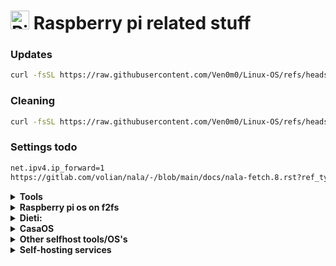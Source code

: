 # <img height="30" src="https://raw.githubusercontent.com/Ven0m0/Ven0m0/refs/heads/main/Images/raspride.avif" alt="Pi"> Raspberry pi related stuff


### Updates

```bash
curl -fsSL https://raw.githubusercontent.com/Ven0m0/Linux-OS/refs/heads/main/RaspberryPi/update.sh | bash
```

### Cleaning

```bash
curl -fsSL https://raw.githubusercontent.com/Ven0m0/Linux-OS/refs/heads/main/RaspberryPi/PiClean.sh | bash
```

### Settings todo

```markdown
net.ipv4.ip_forward=1
https://gitlab.com/volian/nala/-/blob/main/docs/nala-fetch.8.rst?ref_type=heads
```

<details>
<summary><b>Tools</b></summary>

- [Pi-Apps-bash](https://github.com/Itai-Nelken/PiApps-terminal_bash-edition)

	```bash
	wget -qO- https://raw.githubusercontent.com/Itai-Nelken/PiApps-terminal_bash-edition/main/install.sh | bash
	```
 
- [cylon-deb](https://github.com/gavinlyonsrepo/cylon-deb)

</details>
<details>
<summary><b>Raspberry pi os on f2fs</b></summary>

- download an os image ([DietPi](https://dietpi.com) or [Raspberry Pi OS](https://www.raspberrypi.com/software))
- change the filenames to fit your usecase in [raspberry-fs.sh](RaspberryPi/raspberry-fs.sh)
- have [raspberry_f2fs.sh](RaspberryPi/raspberry_f2fs.sh) and the image in the same path as the raspberry-fs.sh script
- answer the prompts
- success

further links:
* https://github.com/aarontc/raspbian-f2fs
* https://github.com/d-a-v/raspbian-f2fs
* https://github.com/timothybrown/raspbian-f2fs
  
</details>
<details>
<summary><b>Dieti:</b></summary>

- Raspberry pi 4: LEMP (Ngix, Mariadb, PHP)
- Raspberry pi 3: LLSP (Lighttpd, Sqlite, PHP


[Ngix](https://docs.nginx.com/nginx/admin-guide)
[Lighttpd](https://www.lighttpd.net)
[MariaDB](https://mariadb.org/documentation/#getting-started)
[Sqlite](https://www.sqlite.org/quickstart.html)


</details>
<details> 
<summary><b>CasaOS</b></summary>

- Install [CasaOS](https://casaos.zimaspace.com)

```bash
sudo casaos-uninstall
curl -fsSL https://get.casaos.io | sudo bash
```

- Update

```bash
curl -fsSL https://get.casaos.io/update | sudo bash
```

</details>
<details>
<summary><b>Other selfhost tools/OS's</b></summary>
  
- [DietPi](https://dietpi.com)

- [NextcloudPi](https://github.com/nextcloud/nextcloudpi)

- [Runtipi](https://runtipi.io)
  <details>
    <summary><b>Install</b></summary>

    ```bash
    curl -L https://setup.runtipi.io | bash
    ```

  </details>

- [cosmos](https://cosmos-cloud.io)
  <details>
    <summary><b>Install</b></summary>

    https://cosmos-cloud.io/doc/1%20index/#automatic-installation
    ```bash
    # IF YOU NEED TO CHANGE THE PORTS, DO IT BEFORE RUNNING THE COMMAND
    # You can overwrite any other env var by adding them here
    export COSMOS_HTTP_PORT=80 COSMOS_HTTPS_PORT=443
    
    # You can run a dry run to see what will be installed
    curl -fsSL https://cosmos-cloud.io/get.sh | sudo -E bash -s -- --dry-run
    
    # If you are happy with the result, you can run the command
    curl -fsSL https://cosmos-cloud.io/get.sh | sudo -E bash -s
    ```
    One liner:
    ```bash
    env COSMOS_HTTP_PORT=80 COSMOS_HTTPS_PORT=443 curl -fsSL https://cosmos-cloud.io/get.sh | sudo -E bash -s
    ```
  </details>

- [yunohost](https://yunohost.org)

- [Homepage docker](https://github.com/gethomepage/homepage)
  <details>
    <summary><b>Install</b></summary>
    
    ```bash
    docker run --name homepage \
      -e HOMEPAGE_ALLOWED_HOSTS=gethomepage.dev \
      -e PUID=1000 \
      -e PGID=1000 \
      -p 3000:3000 \
      -v /path/to/config:/app/config \
      -v /var/run/docker.sock:/var/run/docker.sock:ro \
      --restart unless-stopped \
      ghcr.io/gethomepage/homepage:latest
    ```
  </details>

- [ShellHub](https://www.shellhub.io)

- [cloudflare tunnel](https://github.com/phipcode/phiptechblog/tree/main/cloudflaretunnel)

</details>
<details>
<summary><b>Self-hosting services</b></summary>

- [Nextcloud](https://docs.nextcloud.com/server/latest/admin_manual/contents.html)

- [Owncloud](https://doc.owncloud.com/server/next/)

- [Web-filebrowser](https://filebrowser.org/index.html)

- [NFS/Samba](https://dietpi.com/docs/software/file_servers)

- [Gitea](https://docs.gitea.com/)

<details>
<summary><b>DNS Adblock/OS's</b></summary>

- [Pihole](https://pi-hole.net)

- [Adguard](https://github.com/AdguardTeam/AdGuardHome)

- [Technitium](https://technitium.com/dns)

- [Blocky](https://0xerr0r.github.io/blocky/latest)

</details>
<details>
<summary><b>Resources</b></summary>

- [Awesome-selfhosted](https://awesome-selfhosted.net/tags/web-servers.html)

</details>
